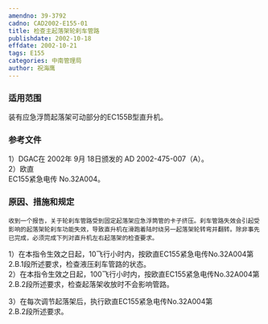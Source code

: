 ```yaml
---
amendno: 39-3792  
cadno: CAD2002-E155-01  
title: 检查主起落架轮刹车管路  
publishdate: 2002-10-18  
effdate: 2002-10-21  
tags: E155  
categories: 中南管理局  
author: 祝海鹰  
---
```

  
### 适用范围  
装有应急浮筒起落架可动部分的EC155B型直升机。  
  
<!--more-->  
### 参考文件  
1）DGAC在 2002年 9月 18日颁发的 AD 2002-475-007（A）。  
 2）欧直  
EC155紧急电传 No.32A004。  
  
### 原因、措施和规定  
    收到一个报告，关于轮刹车管路受到固定起落架应急浮筒管的卡子挤压。刹车管路失效会引起受影响的起落架轮刹车功能失效，导致直升机在滑跑着陆时绕另一起落架轮转弯并翻转。除非事先已完成，必须完成下列对直升机左右起落架的检查要求。  
1）在本指令生效之日起，10飞行小时内，按欧直EC155紧急电传No.32A004第2.B.1段所述要求，检查液压刹车管路的状态。  
    2）在本指令生效之日起，100飞行小时内，按欧直EC155紧急电传No.32A004第2.B.2段所述要求，检查起落架收放时不会影响管路。  
  
3）在每次调节起落架后，执行欧直EC155紧急电传No.32A004第  
2.B.2段所述要求。  
